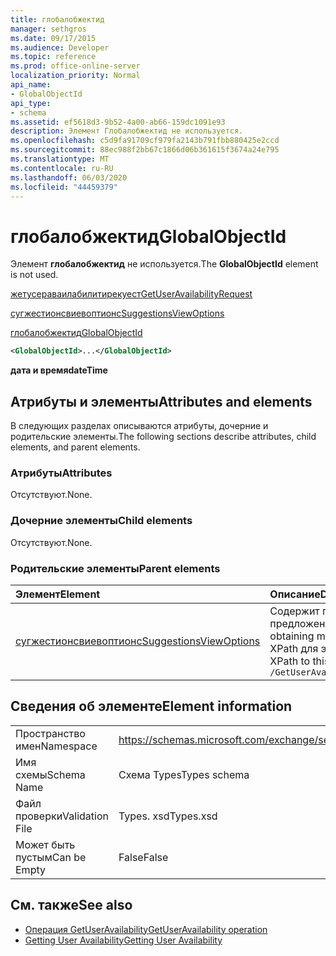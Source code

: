 ```yaml
---
title: глобалобжектид
manager: sethgros
ms.date: 09/17/2015
ms.audience: Developer
ms.topic: reference
ms.prod: office-online-server
localization_priority: Normal
api_name:
- GlobalObjectId
api_type:
- schema
ms.assetid: ef5618d3-9b52-4a00-ab66-159dc1091e93
description: Элемент Глобалобжектид не используется.
ms.openlocfilehash: c5d9fa91709cf979fa2143b791fbb880425e2ccd
ms.sourcegitcommit: 88ec988f2bb67c1866d06b361615f3674a24e795
ms.translationtype: MT
ms.contentlocale: ru-RU
ms.lasthandoff: 06/03/2020
ms.locfileid: "44459379"
---
```

# <a name="globalobjectid"></a><span data-ttu-id="48491-103">глобалобжектид</span><span class="sxs-lookup"><span data-stu-id="48491-103">GlobalObjectId</span></span>

<span data-ttu-id="48491-104">Элемент **глобалобжектид** не используется.</span><span class="sxs-lookup"><span data-stu-id="48491-104">The **GlobalObjectId** element is not used.</span></span> 
  
[<span data-ttu-id="48491-105">жетусераваилабилитирекуест</span><span class="sxs-lookup"><span data-stu-id="48491-105">GetUserAvailabilityRequest</span></span>](getuseravailabilityrequest.md)
  
[<span data-ttu-id="48491-106">сугжестионсвиевоптионс</span><span class="sxs-lookup"><span data-stu-id="48491-106">SuggestionsViewOptions</span></span>](suggestionsviewoptions.md)
  
[<span data-ttu-id="48491-107">глобалобжектид</span><span class="sxs-lookup"><span data-stu-id="48491-107">GlobalObjectId</span></span>](globalobjectid.md)
  
```xml
<GlobalObjectId>...</GlobalObjectId>
```

<span data-ttu-id="48491-108">**дата и время**</span><span class="sxs-lookup"><span data-stu-id="48491-108">**dateTime**</span></span>

## <a name="attributes-and-elements"></a><span data-ttu-id="48491-109">Атрибуты и элементы</span><span class="sxs-lookup"><span data-stu-id="48491-109">Attributes and elements</span></span>

<span data-ttu-id="48491-110">В следующих разделах описываются атрибуты, дочерние и родительские элементы.</span><span class="sxs-lookup"><span data-stu-id="48491-110">The following sections describe attributes, child elements, and parent elements.</span></span>
  
### <a name="attributes"></a><span data-ttu-id="48491-111">Атрибуты</span><span class="sxs-lookup"><span data-stu-id="48491-111">Attributes</span></span>

<span data-ttu-id="48491-112">Отсутствуют.</span><span class="sxs-lookup"><span data-stu-id="48491-112">None.</span></span>
  
### <a name="child-elements"></a><span data-ttu-id="48491-113">Дочерние элементы</span><span class="sxs-lookup"><span data-stu-id="48491-113">Child elements</span></span>

<span data-ttu-id="48491-114">Отсутствуют.</span><span class="sxs-lookup"><span data-stu-id="48491-114">None.</span></span>
  
### <a name="parent-elements"></a><span data-ttu-id="48491-115">Родительские элементы</span><span class="sxs-lookup"><span data-stu-id="48491-115">Parent elements</span></span>

|<span data-ttu-id="48491-116">**Элемент**</span><span class="sxs-lookup"><span data-stu-id="48491-116">**Element**</span></span>|<span data-ttu-id="48491-117">**Описание**</span><span class="sxs-lookup"><span data-stu-id="48491-117">**Description**</span></span>|
|:-----|:-----|
|[<span data-ttu-id="48491-118">сугжестионсвиевоптионс</span><span class="sxs-lookup"><span data-stu-id="48491-118">SuggestionsViewOptions</span></span>](suggestionsviewoptions.md) <br/> |<span data-ttu-id="48491-119">Содержит параметры для получения сведений о предложении собрания.</span><span class="sxs-lookup"><span data-stu-id="48491-119">Contains the options for obtaining meeting suggestion information.</span></span>  <br/> <span data-ttu-id="48491-120">XPath для этого элемента:</span><span class="sxs-lookup"><span data-stu-id="48491-120">The following is the XPath to this element:</span></span>  <br/>  `/GetUserAvailabilityRequest/SuggestionViewOptions` <br/> |
   
## <a name="element-information"></a><span data-ttu-id="48491-121">Сведения об элементе</span><span class="sxs-lookup"><span data-stu-id="48491-121">Element information</span></span>

|||
|:-----|:-----|
|<span data-ttu-id="48491-122">Пространство имен</span><span class="sxs-lookup"><span data-stu-id="48491-122">Namespace</span></span>  <br/> |https://schemas.microsoft.com/exchange/services/2006/types  <br/> |
|<span data-ttu-id="48491-123">Имя схемы</span><span class="sxs-lookup"><span data-stu-id="48491-123">Schema Name</span></span>  <br/> |<span data-ttu-id="48491-124">Схема Types</span><span class="sxs-lookup"><span data-stu-id="48491-124">Types schema</span></span>  <br/> |
|<span data-ttu-id="48491-125">Файл проверки</span><span class="sxs-lookup"><span data-stu-id="48491-125">Validation File</span></span>  <br/> |<span data-ttu-id="48491-126">Types. xsd</span><span class="sxs-lookup"><span data-stu-id="48491-126">Types.xsd</span></span>  <br/> |
|<span data-ttu-id="48491-127">Может быть пустым</span><span class="sxs-lookup"><span data-stu-id="48491-127">Can be Empty</span></span>  <br/> |<span data-ttu-id="48491-128">False</span><span class="sxs-lookup"><span data-stu-id="48491-128">False</span></span>  <br/> |
   
## <a name="see-also"></a><span data-ttu-id="48491-129">См. также</span><span class="sxs-lookup"><span data-stu-id="48491-129">See also</span></span>

- [<span data-ttu-id="48491-130">Операция GetUserAvailability</span><span class="sxs-lookup"><span data-stu-id="48491-130">GetUserAvailability operation</span></span>](getuseravailability-operation.md)
- [<span data-ttu-id="48491-131">Getting User Availability</span><span class="sxs-lookup"><span data-stu-id="48491-131">Getting User Availability</span></span>](https://msdn.microsoft.com/library/d4133fcb-9b0f-4e6b-aadf-a389da83516a%28Office.15%29.aspx)

